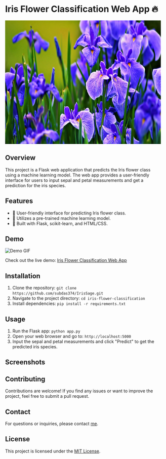 # Iris Flower Classification Web App :fire:

<img src="./Project_images/iris_flower.jpg" alt="Project Preview" width="1000" height="400" >

## Overview

This project is a Flask web application that predicts the Iris flower class using a machine learning model. The web app provides a user-friendly interface for users to input sepal and petal measurements and get a prediction for the iris species.

## Features

- 🌺 User-friendly interface for predicting Iris flower class.
- 🌸 Utilizes a pre-trained machine learning model.
- 🌷 Built with Flask, scikit-learn, and HTML/CSS.

## Demo

![Demo GIF](/path/to/demo.gif)

Check out the live demo: [Iris Flower Classification Web App](https://your-app-url.com)

## Installation

1. Clone the repository: `git clone https://github.com/subdas374/IrisSage.git`
2. Navigate to the project directory: `cd iris-flower-classification`
3. Install dependencies: `pip install -r requirements.txt`

## Usage

1. Run the Flask app: `python app.py`
2. Open your web browser and go to: `http://localhost:5000`
3. Input the sepal and petal measurements and click "Predict" to get the predicted iris species.

## Screenshots



## Contributing

Contributions are welcome! If you find any issues or want to improve the project, feel free to submit a pull request.

## Contact

For questions or inquiries, please contact [me](https://www.linkedin.com/in/subdas374/).

## License

This project is licensed under the [MIT License](LICENSE).

